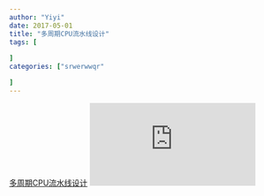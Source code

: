 ```yaml
---
author: "Yiyi"
date: 2017-05-01
title: "多周期CPU流⽔线设计"
tags: [
 
]
categories: ["srwerwwqr"

]
---
```

[多周期CPU流⽔线设计](https://braveoneone.github.io/cpuVHDL.pdf)
![多周期CPU流⽔线设计](https://braveoneone.github.io/cpuVHDL.pdf)

